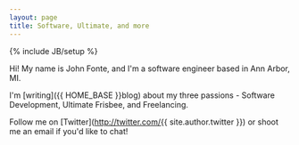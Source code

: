 ```yaml
---
layout: page
title: Software, Ultimate, and more
---
```

{% include JB/setup %}

Hi! My name is John Fonte, and I'm a software engineer based in Ann Arbor, MI.

I'm [writing]({{ HOME_BASE }}blog) about my three passions - Software Development, Ultimate Frisbee, and Freelancing.

Follow me on [Twitter](http://twitter.com/{{ site.author.twitter }}) or shoot me an email if you'd like to chat!
